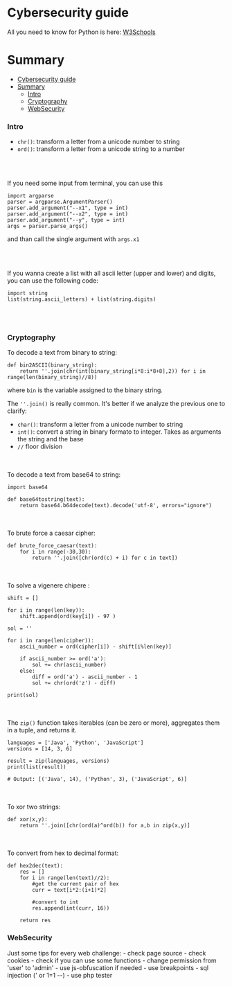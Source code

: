 # Cybersecurity guide

All you need to know for Python is here: [W3Schools](https://www.w3schools.com/python/default.asp)


# Summary
- [Cybersecurity guide](#cybersecurity-guide)
- [Summary](#summary)
    - [Intro](#intro)
    - [Cryptography](#cryptography)
    - [WebSecurity](#websecurity)


### Intro

- `chr()`: transform a letter from a unicode number to string
- `ord()`: transform a letter from a unicode string to a number 

<br/><br/>


If you need some input from terminal, you can use this

```
import argparse
parser = argparse.ArgumentParser()
parser.add_argument("--x1", type = int)
parser.add_argument("--x2", type = int)
parser.add_argument("--y", type = int)
args = parser.parse_args()
```
and than call the single argument with `args.x1`



<br/><br/>

If you wanna create a list with all ascii letter (upper and lower) and digits, you can use the following code:

```
import string
list(string.ascii_letters) + list(string.digits)
```

<br></br>

### Cryptography


To decode a text from binary to string:
```
def bin2ASCII(binary_string):
    return ''.join(chr(int(binary_string[i*8:i*8+8],2)) for i in range(len(binary_string)//8))
```
where `bin` is the variable assigned to the binary string.


The `''.join()` is really common. It's better if we analyze the previous one to clarify:
  - `char()`: transform a letter from a unicode number to string
  - `int()`: convert a string in binary formato to integer. Takes as arguments the string and the base
  - `//` floor division



<br></br>
To decode a text from base64 to string:

```
import base64

def base64tostring(text):
    return base64.b64decode(text).decode('utf-8', errors="ignore")
```



<br></br>
To brute force a caesar cipher:
```
def brute_force_caesar(text):
    for i in range(-30,30):
        return ''.join([chr(ord(c) + i) for c in text])
```


<br></br>
To solve a vigenere chipere :
```
shift = []

for i in range(len(key)):
    shift.append(ord(key[i]) - 97 )

sol = ''

for i in range(len(cipher)):
    ascii_number = ord(cipher[i]) - shift[i%len(key)]
    
    if ascii_number >= ord('a'):
        sol += chr(ascii_number)
    else:
        diff = ord('a') - ascii_number - 1
        sol += chr(ord('z') - diff)
        
print(sol)
```


<br></br>
The `zip()` function takes iterables (can be zero or more), aggregates them in a tuple, and returns it.
```
languages = ['Java', 'Python', 'JavaScript']
versions = [14, 3, 6]

result = zip(languages, versions)
print(list(result))

# Output: [('Java', 14), ('Python', 3), ('JavaScript', 6)]
```


<br></br>
To xor two strings:
```
def xor(x,y):
    return ''.join([chr(ord(a)^ord(b)) for a,b in zip(x,y)]
```


<br></br>
To convert from hex to decimal format:
```
def hex2dec(text):
    res = []
    for i in range(len(text)//2):
        #get the current pair of hex
        curr = text[i*2:(i+1)*2]

        #convert to int
        res.append(int(curr, 16))

    return res
```

### WebSecurity 

Just some tips for every web challenge:
    - check page source
    - check cookies
    - check if you can use some functions
    - change permission from 'user' to 'admin'
    - use js-obfuscation if needed
    - use breakpoints
    - sql injection (' or 1=1 --)
    - use php tester

